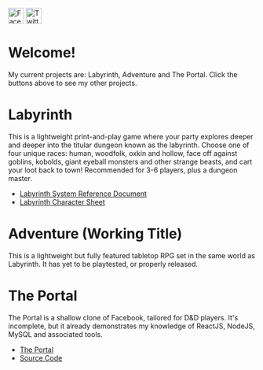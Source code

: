 <a href="https://facebook.com/KRGameStudios"><img src="https://en.facebookbrand.com/wp-content/uploads/2016/05/FB-fLogo-Blue-broadcast-2.png" alt="Facebook" width="32" height="32"></a>
<a href="https://twitter.com/KRGameStudios"><img src="img/twitter.png" alt="Twitter" width="32" height="32"></a>

Welcome!
===

My current projects are: Labyrinth, Adventure and The Portal. Click the buttons above to see my other projects.

Labyrinth
===

This is a lightweight print-and-play game where your party explores deeper and deeper into the titular dungeon known as the labyrinth. Choose one of four unique races: human, woodfolk, oxkin and hollow, face off against goblins, kobolds, giant eyeball monsters and other strange beasts, and cart your loot back to town! Recommended for 3-6 players, plus a dungeon master.

* [Labyrinth System Reference Document](dl/Labyrinth_SRD.pdf)
* [Labyrinth Character Sheet](dl/Labyrinth_Character_Sheet.pdf)

Adventure (Working Title)
===

This is a lightweight but fully featured tabletop RPG set in the same world as Labyrinth. It has yet to be playtested, or properly released.

The Portal
===

The Portal is a shallow clone of Facebook, tailored for D&D players. It's incomplete, but it already demonstrates my knowledge of ReactJS, NodeJS, MySQL and associated tools.

* [The Portal](https://portal.yawning.xyz/)
* [Source Code](https://github.com/krgamestudios/portal.yawning.xyz)

